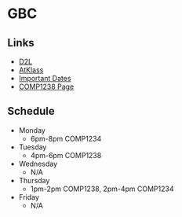 # GBC

## Links
- [D2L](https://learn.georgebrown.ca)
- [AtKlass](https://app.atklass.com)
- [Important Dates](https://www.georgebrown.ca/current-students/important-dates?term=27246&category=131)
- [COMP1238 Page](comp1238.md)

## Schedule
- Monday 
  - 6pm-8pm COMP1234
- Tuesday
  - 4pm-6pm COMP1238
- Wednesday
  - N/A
- Thursday
  - 1pm-2pm COMP1238, 2pm-4pm COMP1234
- Friday
  - N/A
